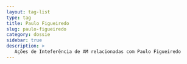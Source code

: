 ```yaml
---
layout: tag-list
type: tag
title: Paulo Figueiredo
slug: paulo-figueiredo
category: dossie
sidebar: true
description: >
   Ações de Inteferência de AM relacionadas com Paulo Figueiredo
---
```

